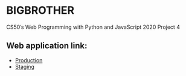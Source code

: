 # BIGBROTHER
CS50’s Web Programming with Python and JavaScript 2020 Project 4

## Web application link:
- [Production](https://facebook.com/)
- [Staging](https://facebook.com/)
